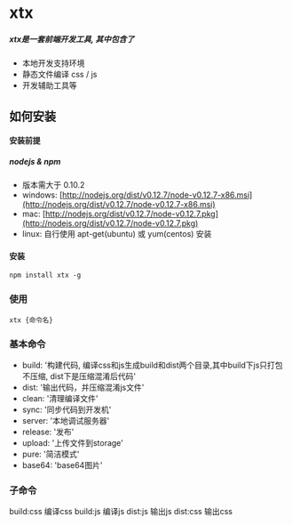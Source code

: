 xtx
=====================

##### xtx是一套前端开发工具, 其中包含了
* 本地开发支持环境
* 静态文件编译 css / js
* 开发辅助工具等

## 如何安装 ##

#### 安装前提

##### nodejs & npm
* 版本需大于 0.10.2
* windows: [http://nodejs.org/dist/v0.12.7/node-v0.12.7-x86.msi](http://nodejs.org/dist/v0.12.7/node-v0.12.7-x86.msi)
* mac: [http://nodejs.org/dist/v0.12.7/node-v0.12.7.pkg](http://nodejs.org/dist/v0.12.7/node-v0.12.7.pkg)
* linux: 自行使用 apt-get(ubuntu) 或 yum(centos) 安装

#### 安装
    
    npm install xtx -g


### 使用

    xtx {命令名}


### 基本命令

* build: '构建代码, 编译css和js生成build和dist两个目录,其中build下js只打包不压缩, dist下是压缩混淆后代码'
* dist: '输出代码，并压缩混淆js文件'
* clean: '清理编译文件'
* sync: '同步代码到开发机'
* server: '本地调试服务器'
* release: '发布'
* upload: '上传文件到storage'
* pure: '简洁模式'
* base64: 'base64图片'

### 子命令
build:css 编译css
build:js 编译js
dist:js 输出js
dist:css 输出css
